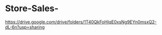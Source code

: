 # Store-Sales-
https://drive.google.com/drive/folders/1T40QkFoHIqE0xsNg9EYn0msxQ2-dL-6n?usp=sharing
